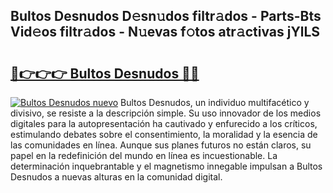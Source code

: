 ## Bultos Desnudos D𝚎sn𝚞dos filtr𝚊dos - Parts-Bts Vid𝚎os filtr𝚊dos - N𝚞evas f𝚘tos atr𝚊ctivas jYlLS

# <h2><a href="http://mb7zwae.tromn.icu/?c=Bultos+Desnudos">🔗👉👉👉 Bultos Desnudos 🔗🔗</a></h2>

[![Bultos Desnudos nuevo](https://i.imgur.com/pEAQMta.gif)](http://mb7zwae.tromn.icu/?c=Bultos+Desnudos)
Bultos Desnudos, un individuo multifacético y divisivo, se resiste a la descripción simple. Su uso innovador de los medios digitales para la autopresentación ha cautivado y enfurecido a los críticos, estimulando debates sobre el consentimiento, la moralidad y la esencia de las comunidades en línea. Aunque sus planes futuros no están claros, su papel en la redefinición del mundo en línea es incuestionable. La determinación inquebrantable y el magnetismo innegable impulsan a Bultos Desnudos a nuevas alturas en la comunidad digital.
